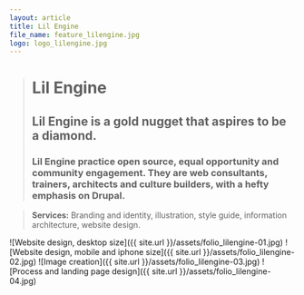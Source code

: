 ```yaml
---
layout: article
title: Lil Engine
file_name: feature_lilengine.jpg
logo: logo_lilengine.jpg
---
```


> # Lil Engine
> ## Lil Engine is a gold nugget that aspires to be a diamond.
> ### Lil Engine practice open source, equal opportunity and community engagement. They are web consultants, trainers, architects and culture builders, with a hefty emphasis on Drupal.

> **Services:** Branding and identity, illustration, style guide, information architecture, website design.

![Website design, desktop size]({{ site.url }}/assets/folio_lilengine-01.jpg)
![Website design, mobile and iphone size]({{ site.url }}/assets/folio_lilengine-02.jpg)
![Image creation]({{ site.url }}/assets/folio_lilengine-03.jpg)
![Process and landing page design]({{ site.url }}/assets/folio_lilengine-04.jpg)
